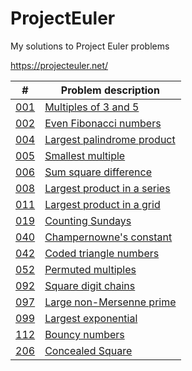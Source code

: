 # ProjectEuler
My solutions to Project Euler problems

https://projecteuler.net/

|  #  | Problem description |
| --- | ------------------- |
| [001](001.cpp) | [Multiples of 3 and 5](https://projecteuler.net/problem=1) |
| [002](002.cpp) | [Even Fibonacci numbers](https://projecteuler.net/problem=2) |    
| [004](004.cpp) | [Largest palindrome product](https://projecteuler.net/problem=4) |
| [005](005.cpp) | [Smallest multiple](https://projecteuler.net/problem=5) |
| [006](006.cpp) | [Sum square difference](https://projecteuler.net/problem=6) |
| [008](008.cpp) | [Largest product in a series](https://projecteuler.net/problem=8) |
| [011](011.cpp) | [Largest product in a grid](https://projecteuler.net/problem=11) |
| [019](019.cpp) | [Counting Sundays](https://projecteuler.net/problem=19) |
| [040](040.cpp) | [Champernowne's constant](https://projecteuler.net/problem=40) |
| [042](042.cpp) | [Coded triangle numbers](https://projecteuler.net/problem=42) |
| [052](052.cpp) | [Permuted multiples](https://projecteuler.net/problem=52) |
| [092](092.cpp) | [Square digit chains](https://projecteuler.net/problem=92) |
| [097](097.cpp) | [Large non-Mersenne prime](https://projecteuler.net/problem=97) |
| [099](099.cpp) | [Largest exponential](https://projecteuler.net/problem=99) |
| [112](112.cpp) | [Bouncy numbers](https://projecteuler.net/problem=112) |
| [206](206.cpp) | [Concealed Square](https://projecteuler.net/problem=206) |
